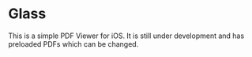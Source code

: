 # Glass
This is a simple PDF Viewer for iOS. It is still under development and has preloaded PDFs which can be changed.
